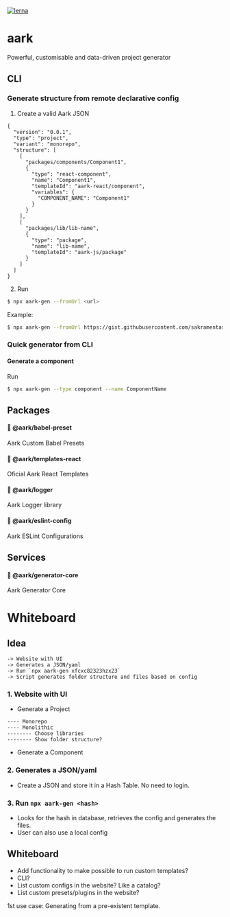 [![lerna](https://img.shields.io/badge/maintained%20with-lerna-cc00ff.svg)](https://lerna.js.org/)
# aark
Powerful, customisable and data-driven project generator

## CLI
### Generate structure from remote declarative config
1. Create a valid Aark JSON
```
{
  "version": "0.0.1",
  "type": "project",
  "variant": "monorepo",
  "structure": [
    [
      "packages/components/Component1",
      {
        "type": "react-component",
        "name": "Component1",
        "templateId": "aark-react/component",
        "variables": {
          "COMPONENT_NAME": "Component1"
        }
      }
    ],
    [
      "packages/lib/lib-name",
      {
        "type": "package",
        "name": "lib-name",
        "templateId": "aark-js/package"
      }
    ]
  ]
}
```

2. Run
```sh
$ npx aark-gen --fromUrl <url>
```

Example:
```sh
$ npx aark-gen --fromUrl https://gist.githubusercontent.com/sakramentas/9f7d95118cd1e6bd30463ad063294f9b/raw/3d022ac7ba2ac43834f75cff57506f96dc6f69ea/config-1.aark.json
```

### Quick generator from CLI
#### Generate a component
Run
```sh
$ npx aark-gen --type component --name ComponentName
```

## Packages
#### :small_blue_diamond: @aark/babel-preset
Aark Custom Babel Presets

#### :small_blue_diamond: @aark/templates-react
Oficial Aark React Templates

#### :small_blue_diamond: @aark/logger
Aark Logger library

#### :small_blue_diamond: @aark/eslint-config
Aark ESLint Configurations

## Services
#### :small_orange_diamond: @aark/generator-core
Aark Generator Core

# Whiteboard
## Idea
```
-> Website with UI
-> Generates a JSON/yaml
-> Run `npx aark-gen xfcxc82323hzx23`
-> Script generates folder structure and files based on config
```
### 1. Website with UI
* Generate a Project
```
---- Monorepo
---- Monolithic
-------- Choose libraries
-------- Show folder structure?
```

* Generate a Component
### 2. Generates a JSON/yaml
* Create a JSON and store it in a Hash Table. No need to login.

### 3. Run `npx aark-gen <hash>`
* Looks for the hash in database, retrieves the config and generates the files.
* User can also use a local config

## Whiteboard
- Add functionality to make possible to run custom templates?
- CLI?
- List custom configs in the website? Like a catalog?
- List custom presets/plugins in the website?

1st use case: Generating from a pre-existent template.
